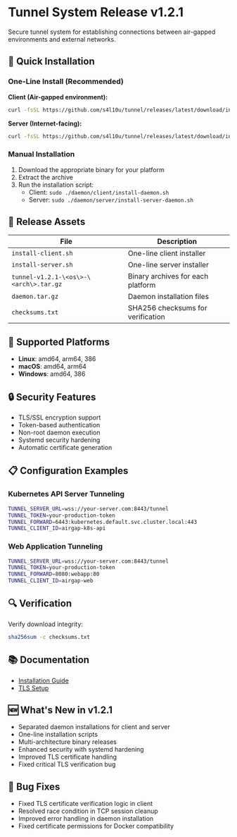 # Tunnel System Release v1.2.1

Secure tunnel system for establishing connections between air-gapped environments and external networks.

## 🚀 Quick Installation

### One-Line Install (Recommended)

**Client (Air-gapped environment):**
```bash
curl -fsSL https://github.com/s4l10u/tunnel/releases/latest/download/install-client.sh | sudo bash
```

**Server (Internet-facing):**
```bash
curl -fsSL https://github.com/s4l10u/tunnel/releases/latest/download/install-server.sh | sudo bash
```

### Manual Installation

1. Download the appropriate binary for your platform
2. Extract the archive
3. Run the installation script:
   - Client: `sudo ./daemon/client/install-daemon.sh`
   - Server: `sudo ./daemon/server/install-server-daemon.sh`

## 📁 Release Assets

| File | Description |
|------|-------------|
| `install-client.sh` | One-line client installer |
| `install-server.sh` | One-line server installer |
| `tunnel-v1.2.1-\<os\>-\<arch\>.tar.gz` | Binary archives for each platform |
| `daemon.tar.gz` | Daemon installation files |
| `checksums.txt` | SHA256 checksums for verification |

## 🔧 Supported Platforms

- **Linux**: amd64, arm64, 386
- **macOS**: amd64, arm64  
- **Windows**: amd64, 386

## 🔒 Security Features

- TLS/SSL encryption support
- Token-based authentication
- Non-root daemon execution
- Systemd security hardening
- Automatic certificate generation

## 📋 Configuration Examples

### Kubernetes API Server Tunneling
```bash
TUNNEL_SERVER_URL=wss://your-server.com:8443/tunnel
TUNNEL_TOKEN=your-production-token
TUNNEL_FORWARD=6443:kubernetes.default.svc.cluster.local:443
TUNNEL_CLIENT_ID=airgap-k8s-api
```

### Web Application Tunneling
```bash
TUNNEL_SERVER_URL=wss://your-server.com:8443/tunnel
TUNNEL_TOKEN=your-production-token
TUNNEL_FORWARD=8080:webapp:80
TUNNEL_CLIENT_ID=airgap-web
```

## 🔍 Verification

Verify download integrity:
```bash
sha256sum -c checksums.txt
```

## 📚 Documentation

- [Installation Guide](README.md)
- [TLS Setup](TLS-SETUP.md)

## 🆕 What's New in v1.2.1

- Separated daemon installations for client and server
- One-line installation scripts
- Multi-architecture binary releases
- Enhanced security with systemd hardening
- Improved TLS certificate handling
- Fixed critical TLS verification bug

## 🐛 Bug Fixes

- Fixed TLS certificate verification logic in client
- Resolved race condition in TCP session cleanup
- Improved error handling in daemon installation
- Fixed certificate permissions for Docker compatibility
